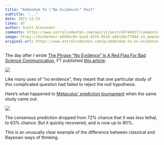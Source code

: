 ```yaml
---
title: "Addendum To \"No Evidence\" Post"
subtitle: "..."
date: 2021-12-23
likes: 87
author: Scott Alexander
comments: https://www.astralcodexten.com/api/v1/post/45744837/comments?&all_comments=true
image: https://bucketeer-e05bbc84-baa3-437e-9518-adb32be77984.s3.amazonaws.com/public/images/34c327ae-7749-4f7e-bb2a-a3a8ccf1edf6_680x439.jpeg
original-url: https://www.astralcodexten.com/p/addendum-to-no-evidence-post
---
```

The day after I wrote [The Phrase “No Evidence” Is A Red Flag For Bad Science Communication](https://astralcodexten.substack.com/p/the-phrase-no-evidence-is-a-red-flag), FT published [this article](https://www.ft.com/content/020534b3-5a54-4517-9fd1-167a5db50786):

[![](https://substackcdn.com/image/fetch/w_1456,c_limit,f_auto,q_auto:good,fl_progressive:steep/https%3A%2F%2Fbucketeer-e05bbc84-baa3-437e-9518-adb32be77984.s3.amazonaws.com%2Fpublic%2Fimages%2Fcfb40716-6376-4b03-b71b-48c37881b974_710x623.png)](https://substackcdn.com/image/fetch/f_auto,q_auto:good,fl_progressive:steep/https%3A%2F%2Fbucketeer-e05bbc84-baa3-437e-9518-adb32be77984.s3.amazonaws.com%2Fpublic%2Fimages%2Fcfb40716-6376-4b03-b71b-48c37881b974_710x623.png)

Like many uses of “no evidence”, they meant that one particular study of this complicated question had failed to reject the null hypothesis.

Here’s what happened to [Metaculus’ prediction tournament](https://www.metaculus.com/questions/8766/omicron-variant-less-deadly-than-delta/) when the same study came out:

[![](https://substackcdn.com/image/fetch/w_1456,c_limit,f_auto,q_auto:good,fl_progressive:steep/https%3A%2F%2Fbucketeer-e05bbc84-baa3-437e-9518-adb32be77984.s3.amazonaws.com%2Fpublic%2Fimages%2F2e1412c9-73e9-4d53-9e4b-24ca2624e597_774x374.png)](https://substackcdn.com/image/fetch/f_auto,q_auto:good,fl_progressive:steep/https%3A%2F%2Fbucketeer-e05bbc84-baa3-437e-9518-adb32be77984.s3.amazonaws.com%2Fpublic%2Fimages%2F2e1412c9-73e9-4d53-9e4b-24ca2624e597_774x374.png)

The consensus prediction dropped from 72% chance that it was less lethal, to 63% chance. But it quickly recovered, and is now up to 80%.

This is an unusually clear example of the difference between classical and Bayesian ways of thinking.
